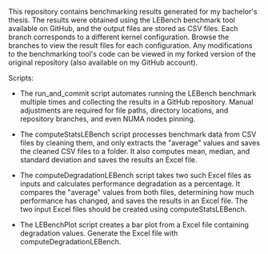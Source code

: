 This repository contains benchmarking results generated for my bachelor's thesis. The results were obtained using the LEBench benchmark tool available on GitHub, and the output files are stored as CSV files. Each branch corresponds to a different kernel configuration. Browse the branches to view the result files for each configuration.
Any modifications to the benchmarking tool's code can be viewed in my forked version of the original repository (also available on my GitHub account).

Scripts:
- The run_and_commit script automates running the LEBench benchmark multiple times and collecting the results in a GitHub repository. Manual adjustments are required for file paths, directory locations, and repository branches, and even NUMA nodes pinning.

- The computeStatsLEBench script processes benchmark data from CSV files by cleaning them, and only extracts the "average" values and saves the cleaned CSV files to a folder. It also computes mean, median, and standard deviation and saves the results an Excel file.
- The computeDegradationLEBench script takes two such Excel files as inputs and calculates performance degradation as a percentage. It compares the "average" values from both files, determining how much performance has changed, and saves the results in an Excel file. The two input Excel files should be created using computeStatsLEBench.

- The LEBenchPlot script creates a bar plot from a Excel file containing degradation values. Generate the Excel file with computeDegradationLEBench.


